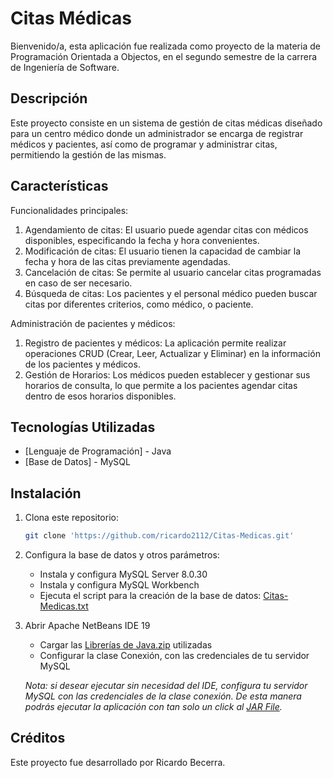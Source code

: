 # Citas Médicas

Bienvenido/a, esta aplicación fue realizada como proyecto de la materia de Programación Orientada a Objectos, en el segundo semestre de la carrera de Ingeniería de Software.
## Descripción

Este proyecto consiste en un sistema de gestión de citas médicas diseñado para un centro médico donde un administrador se encarga de registrar médicos y pacientes, así como de programar y administrar citas, permitiendo la gestión de las mismas.
## Características
Funcionalidades principales:
1. Agendamiento de citas: El usuario puede agendar citas con médicos disponibles, especificando la fecha y hora convenientes.
2. Modificación de citas: El usuario tienen la capacidad de cambiar la fecha y hora de las citas previamente agendadas.
3. Cancelación de citas: Se permite al usuario cancelar citas programadas en caso de ser necesario.
4. Búsqueda de citas: Los pacientes y el personal médico pueden buscar citas por diferentes criterios, como médico, o paciente.

Administración de pacientes y médicos:
1. Registro de pacientes y médicos: La aplicación permite realizar operaciones CRUD (Crear, Leer, Actualizar y Eliminar) en la información de los pacientes y médicos.
2. Gestión de Horarios: Los médicos pueden establecer y gestionar sus horarios de consulta, lo que permite a los pacientes agendar citas dentro de esos horarios disponibles.

## Tecnologías Utilizadas
- [Lenguaje de Programación] - Java
- [Base de Datos] - MySQL

## Instalación

1. Clona este repositorio:

    ```bash
    git clone 'https://github.com/ricardo2112/Citas-Medicas.git'
    ```

2. Configura la base de datos y otros parámetros:
   * Instala y configura MySQL Server 8.0.30
   * Instala y configura MySQL Workbench
   * Ejecuta el script para la creación de la base de datos: [Citas-Medicas.txt](https://github.com/ricardo2112/Citas-Medicas/files/14670218/Citas-Medicas.txt)

3. Abrir Apache NetBeans IDE 19
   * Cargar las [Librerías de Java.zip](https://github.com/ricardo2112/Citas-Medicas/files/14670244/Librerias.de.Java.zip) utilizadas
   * Configurar la clase Conexión, con las credenciales de tu servidor MySQL

    *Nota: si desear ejecutar sin necesidad del IDE, configura tu servidor MySQL con las credenciales de la clase conexión. De esta manera podrás ejecutar la aplicación con tan solo un click al [JAR File]().*

## Créditos

Este proyecto fue desarrollado por Ricardo Becerra.
